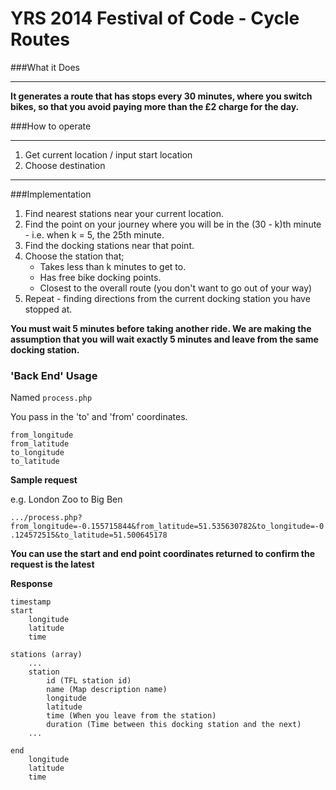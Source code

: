 YRS 2014 Festival of Code - Cycle Routes
========================================


###What it Does
_____________________

**It generates a route that has stops every 30 minutes, where you switch bikes, so that you avoid paying more than the £2 charge for the day.**

###How to operate
________________________

1. Get current location / input start location
2. Choose destination

________________________


###Implementation

1. Find nearest stations near your current location.
2. Find the point on your journey where you will be in the (30 - k)th minute - i.e. when k = 5, the 25th minute.
3. Find the docking stations near that point.
4. Choose the station that;
	+ Takes less than k minutes to get to.
	+ Has free bike docking points.  
	+ Closest to the overall route (you don't want to go out of your way)
5. Repeat - finding directions from the current docking station you have stopped at.

**You must wait 5 minutes before taking another ride. We are making the assumption that you will wait exactly 5 minutes and leave from the same docking station.**

### 'Back End' Usage

Named `process.php`

You pass in the 'to' and 'from' coordinates.

`from_longitude`  
`from_latitude`  
`to_longitude`  
`to_latitude`

**Sample request**

e.g. London Zoo to Big Ben  

`.../process.php?from_longitude=-0.155715844&from_latitude=51.535630782&to_longitude=-0.124572515&to_latitude=51.500645178`

**You can use the start and end point coordinates returned to confirm the request is the latest**

**Response**

	timestamp
	start
		longitude
		latitude
		time
	
	stations (array)
		...
		station
			id (TFL station id)
			name (Map description name)
			longitude
			latitude
			time (When you leave from the station)
			duration (Time between this docking station and the next)
		...
	
	end
		longitude
		latitude
		time

